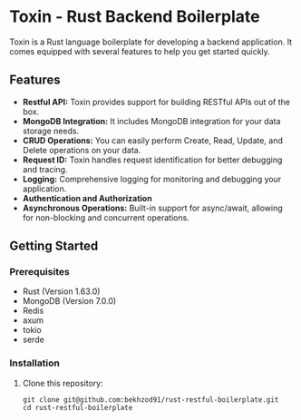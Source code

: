 # Toxin - Rust Backend Boilerplate

Toxin is a Rust language boilerplate for developing a backend application. It comes equipped with several features to help you get started quickly.

## Features

- **Restful API:** Toxin provides support for building RESTful APIs out of the box.
- **MongoDB Integration:** It includes MongoDB integration for your data storage needs.
- **CRUD Operations:** You can easily perform Create, Read, Update, and Delete operations on your data.
- **Request ID:** Toxin handles request identification for better debugging and tracing.
- **Logging:** Comprehensive logging for monitoring and debugging your application.
- **Authentication and Authorization** 
- **Asynchronous Operations:** Built-in support for async/await, allowing for non-blocking and concurrent operations.


## Getting Started

### Prerequisites

- Rust (Version 1.63.0)
- MongoDB (Version 7.0.0)
- Redis
- axum
- tokio
- serde

### Installation

1. Clone this repository:

   ```shell
   git clone git@github.com:bekhzod91/rust-restful-boilerplate.git
   cd rust-restful-boilerplate
